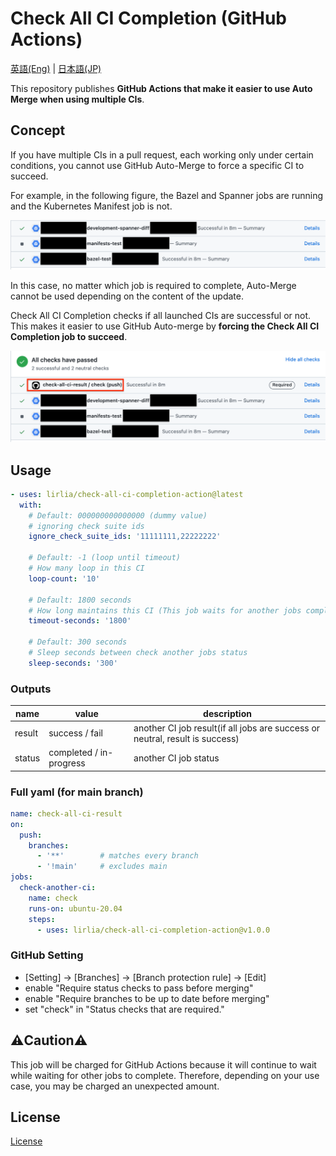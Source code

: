 # Check All CI Completion (GitHub Actions)

[英語(Eng)](./README.md) | [日本語(JP)](./README_jp.md)

This repository publishes **GitHub Actions that make it easier to use Auto Merge when using multiple CIs**.

## Concept

If you have multiple CIs in a pull request, each working only under certain conditions, you cannot use GitHub Auto-Merge to force a specific CI to succeed.

For example, in the following figure, the Bazel and Spanner jobs are running and the Kubernetes Manifest job is not. 

![multi-job](images/multi-jobs.png)

In this case, no matter which job is required to complete, Auto-Merge cannot be used depending on the content of the update.


Check All CI Completion checks if all launched CIs are successful or not. This makes it easier to use GitHub Auto-merge by **forcing the Check All CI Completion job to succeed**.

![check-job](images/check-job.png)

## Usage

```yaml
- uses: lirlia/check-all-ci-completion-action@latest
  with:
    # Default: 000000000000000 (dummy value)
    # ignoring check suite ids
    ignore_check_suite_ids: '11111111,22222222'

    # Default: -1 (loop until timeout)
    # How many loop in this CI
    loop-count: '10'

    # Default: 1800 seconds
    # How long maintains this CI (This job waits for another jobs completion)
    timeout-seconds: '1800'

    # Default: 300 seconds
    # Sleep seconds between check another jobs status
    sleep-seconds: '300'
```

### Outputs

| name   | value                    | description                                                                  |
| ------ | ------------------------ | ---------------------------------------------------------------------------- |
| result | success / fail           | another CI job result(if all jobs are success or neutral, result is success) |
| status | completed / in-progress | another CI job status                                                        |

### Full yaml (for main branch)

```yaml
name: check-all-ci-result
on:
  push:
    branches:
      - '**'        # matches every branch
      - '!main'     # excludes main
jobs:
  check-another-ci:
    name: check
    runs-on: ubuntu-20.04
    steps:
      - uses: lirlia/check-all-ci-completion-action@v1.0.0
```

### GitHub Setting

- [Setting] → [Branches] → [Branch protection rule] → [Edit]
- enable "Require status checks to pass before merging"
- enable "Require branches to be up to date before merging"
- set "check" in "Status checks that are required."

## :warning:Caution:warning:

This job will be charged for GitHub Actions because it will continue to wait while waiting for other jobs to complete. Therefore, depending on your use case, you may be charged an unexpected amount.

## License

[License](./LICENSE)
